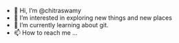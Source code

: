 - 👋 Hi, I’m @chitraswamy
- 👀 I’m interested in exploring new things and new places
- 🌱 I’m currently learning about git.
- 📫 How to reach me ...

<!---
chitraswamy/chitraswamy is a ✨ special ✨ repository because its `README.md` (this file) appears on your GitHub profile.
You can click the Preview link to take a look at your changes.
--->
